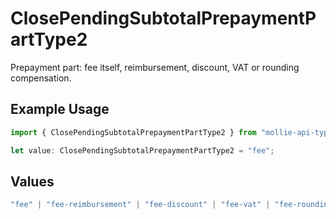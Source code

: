 # ClosePendingSubtotalPrepaymentPartType2

Prepayment part: fee itself, reimbursement, discount, VAT or rounding compensation.

## Example Usage

```typescript
import { ClosePendingSubtotalPrepaymentPartType2 } from "mollie-api-typescript/models/operations";

let value: ClosePendingSubtotalPrepaymentPartType2 = "fee";
```

## Values

```typescript
"fee" | "fee-reimbursement" | "fee-discount" | "fee-vat" | "fee-rounding-compensation"
```